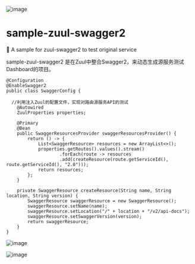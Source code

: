 ![image](https://img.shields.io/badge/test-passing-green.svg)

# sample-zuul-swagger2
:palm_tree: A sample for zuul-swagger2 to test original service

sample-zuul-swagger2 是在Zuul中整合Swagger2，来动态生成源服务测试Dashboard的项目。

```
@Configuration
@EnableSwagger2
public class SwaggerConfig {

  //利用注入Zuul的配置文件，实现对路由源服务API的测试
	@Autowired
	ZuulProperties properties;

	@Primary
	@Bean
	public SwaggerResourcesProvider swaggerResourcesProvider() {
		return () -> {
			List<SwaggerResource> resources = new ArrayList<>();
			properties.getRoutes().values().stream()
					.forEach(route -> resources
					.add(createResource(route.getServiceId(), route.getServiceId(), "2.0")));
			return resources;
		};
	}

	private SwaggerResource createResource(String name, String location, String version) {
		SwaggerResource swaggerResource = new SwaggerResource();
		swaggerResource.setName(name);
		swaggerResource.setLocation("/" + location + "/v2/api-docs");
		swaggerResource.setSwaggerVersion(version);
		return swaggerResource;
	}
}
```

![image](https://github.com/SpringCloud/sample-zuul-swagger2/blob/master/img/1.png)

![image](https://github.com/SpringCloud/sample-zuul-swagger2/blob/master/img/2.png)
